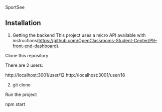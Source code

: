 SportSee

## Installation

1. Getting the backend
This project uses a micro API available with instructions(https://github.com/OpenClassrooms-Student-Center/P9-front-end-dashboard).

Clone this repository

There are 2 users:

http://localhost:3001/user/12
http://localhost:3001/user/18

2. git clone 

Run the project

npm start